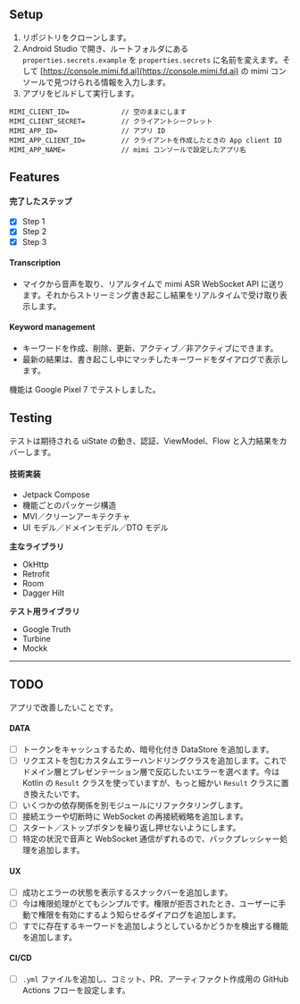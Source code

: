 ## Setup

1. リポジトリをクローンします。
2. Android Studio で開き、ルートフォルダにある `properties.secrets.example` を `properties.secrets` に名前を変えます。そして [https://console.mimi.fd.ai](https://console.mimi.fd.ai) の mimi コンソールで見つけられる情報を入力します。
3. アプリをビルドして実行します。

```properties
MIMI_CLIENT_ID=             // 空のままにします
MIMI_CLIENT_SECRET=         // クライアントシークレット
MIMI_APP_ID=                // アプリ ID
MIMI_APP_CLIENT_ID=         // クライアントを作成したときの App client ID
MIMI_APP_NAME=              // mimi コンソールで設定したアプリ名
```

## Features

#### 完了したステップ

* [x] Step 1
* [x] Step 2
* [x] Step 3

#### Transcription

* マイクから音声を取り、リアルタイムで mimi ASR WebSocket API に送ります。それからストリーミング書き起こし結果をリアルタイムで受け取り表示します。

#### Keyword management

* キーワードを作成、削除、更新、アクティブ／非アクティブにできます。
* 最新の結果は、書き起こし中にマッチしたキーワードをダイアログで表示します。

機能は Google Pixel 7 でテストしました。

## Testing

テストは期待される uiState の動き、認証、ViewModel、Flow と入力結果をカバーします。

#### 技術実装

* Jetpack Compose
* 機能ごとのパッケージ構造
* MVI／クリーンアーキテクチャ
* UI モデル／ドメインモデル／DTO モデル

**主なライブラリ**

* OkHttp
* Retrofit
* Room
* Dagger Hilt

**テスト用ライブラリ**

* Google Truth
* Turbine
* Mockk

---

## TODO

アプリで改善したいことです。

#### DATA

* [ ] トークンをキャッシュするため、暗号化付き DataStore を追加します。
* [ ] リクエストを包むカスタムエラーハンドリングクラスを追加します。これでドメイン層とプレゼンテーション層で反応したいエラーを選べます。今は Kotlin の `Result` クラスを使っていますが、もっと細かい `Result` クラスに置き換えたいです。
* [ ] いくつかの依存関係を別モジュールにリファクタリングします。
* [ ] 接続エラーや切断時に WebSocket の再接続戦略を追加します。
* [ ] スタート／ストップボタンを繰り返し押せないようにします。
* [ ] 特定の状況で音声と WebSocket 通信がずれるので、バックプレッシャー処理を追加します。

#### UX

* [ ] 成功とエラーの状態を表示するスナックバーを追加します。
* [ ] 今は権限処理がとてもシンプルです。権限が拒否されたとき、ユーザーに手動で権限を有効にするよう知らせるダイアログを追加します。
* [ ] すでに存在するキーワードを追加しようとしているかどうかを検出する機能を追加します。

#### CI/CD

* [ ] `.yml` ファイルを追加し、コミット、PR、アーティファクト作成用の GitHub Actions フローを設定します。